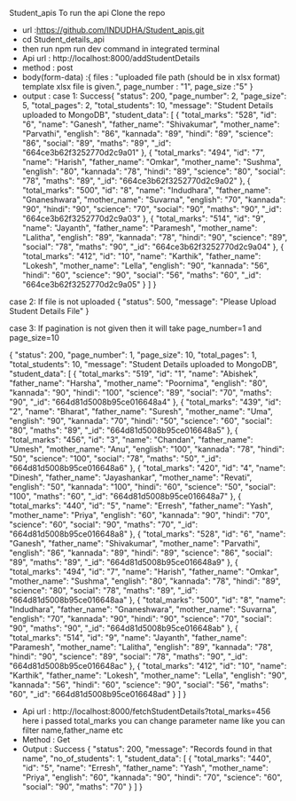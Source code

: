 Student_apis
To run the api
Clone the repo

- url :https://github.com/INDUDHA/Student_apis.git
- cd Student_details_api
- then run npm run dev command in integrated terminal
- Api url : http://localhost:8000/addStudentDetails
- method : post
- body(form-data) :{
  files : "uploaded file path (should be in xlsx format) template xlsx file is given.",
  page_number : "1",
  page_size :"5"
  }
- output : 
case 1: Success{
    "status": 200,
    "page_number": 2,
    "page_size": 5,
    "total_pages": 2,
    "total_students": 10,
    "message": "Student Details uploaded to MongoDB",
    "student_data": [
        {
            "total_marks": "528",
            "id": "6",
            "name": "Ganesh",
            "father_name": "Shivakumar",
            "mother_name": "Parvathi",
            "english": "86",
            "kannada": "89",
            "hindi": "89",
            "science": "86",
            "social": "89",
            "maths": "89",
            "_id": "664ce3b62f3252770d2c9a01"
        },
        {
            "total_marks": "494",
            "id": "7",
            "name": "Harish",
            "father_name": "Omkar",
            "mother_name": "Sushma",
            "english": "80",
            "kannada": "78",
            "hindi": "89",
            "science": "80",
            "social": "78",
            "maths": "89",
            "_id": "664ce3b62f3252770d2c9a02"
        },
        {
            "total_marks": "500",
            "id": "8",
            "name": "Indudhara",
            "father_name": "Gnaneshwara",
            "mother_name": "Suvarna",
            "english": "70",
            "kannada": "90",
            "hindi": "90",
            "science": "70",
            "social": "90",
            "maths": "90",
            "_id": "664ce3b62f3252770d2c9a03"
        },
        {
            "total_marks": "514",
            "id": "9",
            "name": "Jayanth",
            "father_name": "Paramesh",
            "mother_name": "Lalitha",
            "english": "89",
            "kannada": "78",
            "hindi": "90",
            "science": "89",
            "social": "78",
            "maths": "90",
            "_id": "664ce3b62f3252770d2c9a04"
        },
        {
            "total_marks": "412",
            "id": "10",
            "name": "Karthik",
            "father_name": "Lokesh",
            "mother_name": "Lella",
            "english": "90",
            "kannada": "56",
            "hindi": "60",
            "science": "90",
            "social": "56",
            "maths": "60",
            "_id": "664ce3b62f3252770d2c9a05"
        }
    ]
}

case 2: If file is not uploaded 
{
    "status": 500,
    "message": "Please Upload Student Details File"
}

case 3: If pagination is not given then it will take page_number=1 and page_size=10

{
    "status": 200,
    "page_number": 1,
    "page_size": 10,
    "total_pages": 1,
    "total_students": 10,
    "message": "Student Details uploaded to MongoDB",
    "student_data": [
        {
            "total_marks": "519",
            "id": "1",
            "name": "Abishek",
            "father_name": "Harsha",
            "mother_name": "Poornima",
            "english": "80",
            "kannada": "90",
            "hindi": "100",
            "science": "89",
            "social": "70",
            "maths": "90",
            "_id": "664d81d5008b95ce016648a4"
        },
        {
            "total_marks": "439",
            "id": "2",
            "name": "Bharat",
            "father_name": "Suresh",
            "mother_name": "Uma",
            "english": "90",
            "kannada": "70",
            "hindi": "50",
            "science": "60",
            "social": "80",
            "maths": "89",
            "_id": "664d81d5008b95ce016648a5"
        },
        {
            "total_marks": "456",
            "id": "3",
            "name": "Chandan",
            "father_name": "Umesh",
            "mother_name": "Anu",
            "english": "100",
            "kannada": "78",
            "hindi": "50",
            "science": "100",
            "social": "78",
            "maths": "50",
            "_id": "664d81d5008b95ce016648a6"
        },
        {
            "total_marks": "420",
            "id": "4",
            "name": "Dinesh",
            "father_name": "Jayashankar",
            "mother_name": "Revati",
            "english": "50",
            "kannada": "100",
            "hindi": "60",
            "science": "50",
            "social": "100",
            "maths": "60",
            "_id": "664d81d5008b95ce016648a7"
        },
        {
            "total_marks": "440",
            "id": "5",
            "name": "Erresh",
            "father_name": "Yash",
            "mother_name": "Priya",
            "english": "60",
            "kannada": "90",
            "hindi": "70",
            "science": "60",
            "social": "90",
            "maths": "70",
            "_id": "664d81d5008b95ce016648a8"
        },
        {
            "total_marks": "528",
            "id": "6",
            "name": "Ganesh",
            "father_name": "Shivakumar",
            "mother_name": "Parvathi",
            "english": "86",
            "kannada": "89",
            "hindi": "89",
            "science": "86",
            "social": "89",
            "maths": "89",
            "_id": "664d81d5008b95ce016648a9"
        },
        {
            "total_marks": "494",
            "id": "7",
            "name": "Harish",
            "father_name": "Omkar",
            "mother_name": "Sushma",
            "english": "80",
            "kannada": "78",
            "hindi": "89",
            "science": "80",
            "social": "78",
            "maths": "89",
            "_id": "664d81d5008b95ce016648aa"
        },
        {
            "total_marks": "500",
            "id": "8",
            "name": "Indudhara",
            "father_name": "Gnaneshwara",
            "mother_name": "Suvarna",
            "english": "70",
            "kannada": "90",
            "hindi": "90",
            "science": "70",
            "social": "90",
            "maths": "90",
            "_id": "664d81d5008b95ce016648ab"
        },
        {
            "total_marks": "514",
            "id": "9",
            "name": "Jayanth",
            "father_name": "Paramesh",
            "mother_name": "Lalitha",
            "english": "89",
            "kannada": "78",
            "hindi": "90",
            "science": "89",
            "social": "78",
            "maths": "90",
            "_id": "664d81d5008b95ce016648ac"
        },
        {
            "total_marks": "412",
            "id": "10",
            "name": "Karthik",
            "father_name": "Lokesh",
            "mother_name": "Lella",
            "english": "90",
            "kannada": "56",
            "hindi": "60",
            "science": "90",
            "social": "56",
            "maths": "60",
            "_id": "664d81d5008b95ce016648ad"
        }
    ]
}
  
- Api url : http://localhost:8000/fetchStudentDetails?total_marks=456
here i passed total_marks you can change parameter name like you can filter name,father_name etc
- Method : Get
- Output : Success {
  "status": 200,
  "message": "Records found in that name",
  "no_of_students": 1,
  "student_data": [
  {
  "total_marks": "440",
  "id": "5",
  "name": "Erresh",
  "father_name": "Yash",
  "mother_name": "Priya",
  "english": "60",
  "kannada": "90",
  "hindi": "70",
  "science": "60",
  "social": "90",
  "maths": "70"
  }
  ]
  }

